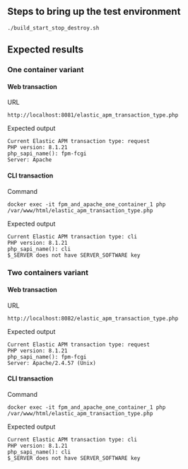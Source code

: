 ## Steps to bring up the test environment
```shell
./build_start_stop_destroy.sh
```
## Expected results
### One container variant 
#### Web transaction
URL
```
http://localhost:8081/elastic_apm_transaction_type.php
```
Expected output
```
Current Elastic APM transaction type: request
PHP version: 8.1.21
php_sapi_name(): fpm-fcgi
Server: Apache
```
#### CLI transaction
Command
```shell
docker exec -it fpm_and_apache_one_container_1 php /var/www/html/elastic_apm_transaction_type.php
```
Expected output
```
Current Elastic APM transaction type: cli
PHP version: 8.1.21
php_sapi_name(): cli
$_SERVER does not have SERVER_SOFTWARE key
```

### Two containers variant
#### Web transaction
URL
```
http://localhost:8082/elastic_apm_transaction_type.php
```
Expected output
```
Current Elastic APM transaction type: request
PHP version: 8.1.21
php_sapi_name(): fpm-fcgi
Server: Apache/2.4.57 (Unix)
```
#### CLI transaction
Command
```shell
docker exec -it fpm_and_apache_one_container_1 php /var/www/html/elastic_apm_transaction_type.php
```
Expected output
```
Current Elastic APM transaction type: cli
PHP version: 8.1.21
php_sapi_name(): cli
$_SERVER does not have SERVER_SOFTWARE key
```
